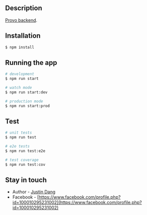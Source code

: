 ## Description

[Provo backend](https://github.com/nestjs/nest).

## Installation

```bash
$ npm install
```

## Running the app

```bash
# development
$ npm run start

# watch mode
$ npm run start:dev

# production mode
$ npm run start:prod
```

## Test

```bash
# unit tests
$ npm run test

# e2e tests
$ npm run test:e2e

# test coverage
$ npm run test:cov
```

## Stay in touch

- Author - [Justin Dang]()
- Facebook - [https://www.facebook.com/profile.php?id=100010295231002](https://www.facebook.com/profile.php?id=100010295231002)

